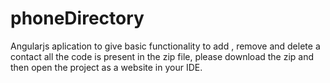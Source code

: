 # phoneDirectory
Angularjs aplication to give basic functionality to add , remove and delete a contact
all the code is present in the zip file, please download the zip and then open the project as a website in your IDE.
